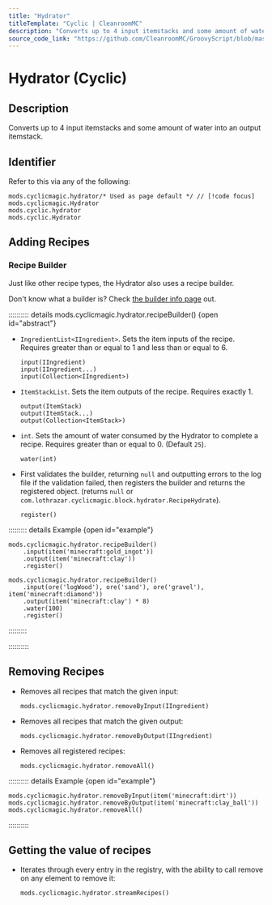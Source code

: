 ```yaml
---
title: "Hydrator"
titleTemplate: "Cyclic | CleanroomMC"
description: "Converts up to 4 input itemstacks and some amount of water into an output itemstack."
source_code_link: "https://github.com/CleanroomMC/GroovyScript/blob/master/src/main/java/com/cleanroommc/groovyscript/compat/mods/cyclic/Hydrator.java"
---
```


# Hydrator (Cyclic)

## Description

Converts up to 4 input itemstacks and some amount of water into an output itemstack.

## Identifier

Refer to this via any of the following:

```groovy:no-line-numbers {1}
mods.cyclicmagic.hydrator/* Used as page default */ // [!code focus]
mods.cyclicmagic.Hydrator
mods.cyclic.hydrator
mods.cyclic.Hydrator
```


## Adding Recipes

### Recipe Builder

Just like other recipe types, the Hydrator also uses a recipe builder.

Don't know what a builder is? Check [the builder info page](../../getting_started/builder.md) out.

:::::::::: details mods.cyclicmagic.hydrator.recipeBuilder() {open id="abstract"}
- `IngredientList<IIngredient>`. Sets the item inputs of the recipe. Requires greater than or equal to 1 and less than or equal to 6.

    ```groovy:no-line-numbers
    input(IIngredient)
    input(IIngredient...)
    input(Collection<IIngredient>)
    ```

- `ItemStackList`. Sets the item outputs of the recipe. Requires exactly 1.

    ```groovy:no-line-numbers
    output(ItemStack)
    output(ItemStack...)
    output(Collection<ItemStack>)
    ```

- `int`. Sets the amount of water consumed by the Hydrator to complete a recipe. Requires greater than or equal to 0. (Default `25`).

    ```groovy:no-line-numbers
    water(int)
    ```

- First validates the builder, returning `null` and outputting errors to the log file if the validation failed, then registers the builder and returns the registered object. (returns `null` or `com.lothrazar.cyclicmagic.block.hydrator.RecipeHydrate`).

    ```groovy:no-line-numbers
    register()
    ```

::::::::: details Example {open id="example"}
```groovy:no-line-numbers
mods.cyclicmagic.hydrator.recipeBuilder()
    .input(item('minecraft:gold_ingot'))
    .output(item('minecraft:clay'))
    .register()

mods.cyclicmagic.hydrator.recipeBuilder()
    .input(ore('logWood'), ore('sand'), ore('gravel'), item('minecraft:diamond'))
    .output(item('minecraft:clay') * 8)
    .water(100)
    .register()
```

:::::::::

::::::::::

## Removing Recipes

- Removes all recipes that match the given input:

    ```groovy:no-line-numbers
    mods.cyclicmagic.hydrator.removeByInput(IIngredient)
    ```

- Removes all recipes that match the given output:

    ```groovy:no-line-numbers
    mods.cyclicmagic.hydrator.removeByOutput(IIngredient)
    ```

- Removes all registered recipes:

    ```groovy:no-line-numbers
    mods.cyclicmagic.hydrator.removeAll()
    ```

:::::::::: details Example {open id="example"}
```groovy:no-line-numbers
mods.cyclicmagic.hydrator.removeByInput(item('minecraft:dirt'))
mods.cyclicmagic.hydrator.removeByOutput(item('minecraft:clay_ball'))
mods.cyclicmagic.hydrator.removeAll()
```

::::::::::

## Getting the value of recipes

- Iterates through every entry in the registry, with the ability to call remove on any element to remove it:

    ```groovy:no-line-numbers
    mods.cyclicmagic.hydrator.streamRecipes()
    ```
